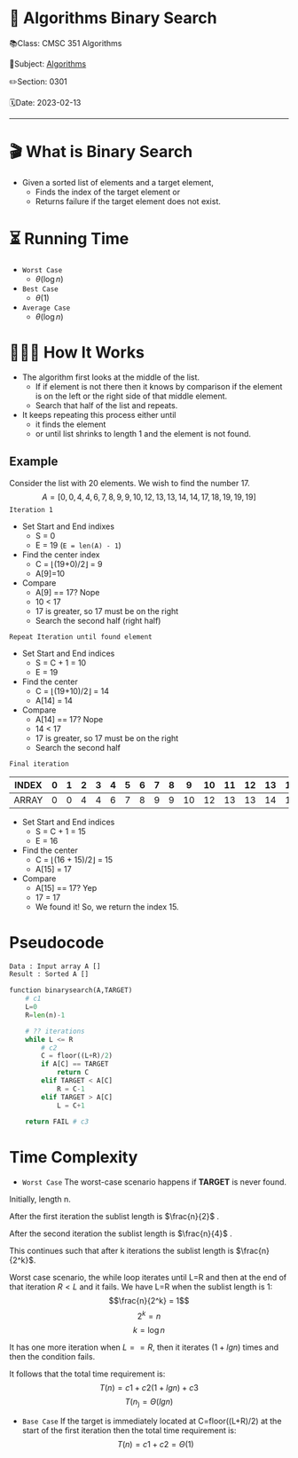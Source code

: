 # 🔰 Algorithms Binary Search

📚Class: CMSC 351 Algorithms

📘Subject: <a href="https://github.com/lamula21/cheat-sheets/blob/main/CMSC%20351%20Algorithms/Algorithms.md">Algorithms</a>

✏️Section: 0301

🗓️Date: 2023-02-13

---

# 🎬 What is Binary Search 
- Given a sorted list of elements and a target element, 
	- Finds the index of the target element or 
	- Returns failure if the target element does not exist.

# ⏳ Running Time
- `Worst Case`
	- $\theta(\log n)$
- `Best Case`
	- $\theta(1)$
- `Average Case`
	- $\theta(\log n)$


# 🤷🏻‍♂️ How It Works
- The algorithm first looks at the middle of the list. 
	- If if element is not there then it knows by comparison if the element is on the left or the right side of that middle element. 
	- Search that half of the list and repeats. 
- It keeps repeating this process either until 
	- it finds the element 
	- or until list shrinks to length 1 and the element is not found.

## Example

Consider the list with 20 elements. We wish to find the number 17. 
$$A = [0,0,4,4,6,7,8,9,9,10,12,13,13,14,14,17,18,19,19,19]$$
`Iteration 1`
- Set Start and End indixes
	- S = 0
	- E = 19 (`E = len(A) - 1`)
- Find the center index
	- C = ⌊(19+0)/2⌋ = 9
	- A[9]=10
- Compare 
	- A[9] == 17? Nope
	- 10 < 17
	- 17 is greater, so 17 must be on the right
	- Search the second half (right half)

`Repeat Iteration until found element`
- Set Start and End indices
	- S = C + 1 = 10
	- E = 19
- Find the center
	- C = ⌊(19+10)/2⌋ = 14
	- A[14] = 14
- Compare
	- A[14] == 17? Nope
	- 14 < 17
	- 17 is greater, so 17 must be on the right
	- Search the second half

`Final iteration`

| INDEX | 0   | 1   | 2   | 3   | 4   | 5   | 6   | 7   | 8   | 9   | 10  | 11  | 12  | 13  | 14  | 15  | 16  | 17  | 18  | 19  |
| ----- | --- | --- | --- | --- | --- | --- | --- | --- | --- | --- | --- | --- | --- | --- | --- | --- | --- | --- | --- | --- |
| ARRAY | 0   | 0   | 4   | 4   | 6   | 7   | 8   | 9   | 9   | 10  | 12  | 13  | 13  | 14  | 14  | 17  | 18  | 19  | 19  | 19  |

- Set Start and End indices
	- S = C + 1 = 15
	- E = 16
- Find the center
	- C = ⌊(16 + 15)/2⌋ = 15
	- A[15] = 17
- Compare
	- A[15] == 17? Yep
	- 17 = 17
	- We found it! So, we return the index 15.


# Pseudocode
```python
Data : Input array A []
Result : Sorted A []

function binarysearch(A,TARGET)
	# c1
	L=0  
	R=len(n)-1 

	# ?? iterations
	while L <= R
		# c2 
	    C = floor((L+R)/2)
	    if A[C] == TARGET
			return C
		elif TARGET < A[C]
		    R = C-1
		elif TARGET > A[C]
		    L = C+1
		    
    return FAIL # c3
```

# Time Complexity
- `Worst Case`
The worst-case scenario happens if **TARGET** is never found.

Initially, length n.

After the first iteration the sublist length is $\frac{n}{2}$ .

After the second iteration the sublist length is $\frac{n}{4}$ .

This continues such that after k iterations the sublist length is $\frac{n}{2^k}$.

Worst case scenario, the while loop iterates until L=R and then at the end of that iteration $R<L$ and it fails. We have L=R when the sublist length is 1:
$$\frac{n}{2^k} = 1$$
$$2^{k} = n$$
$$k = \log n$$

It has one more iteration when $L==R$, then it iterates $(1 + lgn)$ times and then the condition fails.

It follows that the total time requirement is:  
$$T(n)=c1 +c2(1+lgn)+c3$$
$$T(n_) = Θ(lgn)$$

- `Base Case`
If the target is immediately located at C=floor((L+R)/2) at the start of the first iteration then the total time requirement is:
$$T (n) = c1 + c2 = Θ(1)$$